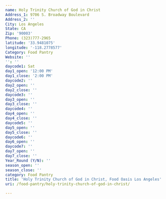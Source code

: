 ```yaml
---
name: Holy Trinity Church of God in Christ
Address_1: 9706 S. Broadway Boulevard
Address_2: ''
City: Los Angeles
State: CA
Zip: '90003'
Phone: (323)777-2965
latitude: '33.9481075'
longitude: '-118.2778577'
Category: Food Pantry
Website: ''
'': ''
daycode1: Sat
day1_open: '12:00 PM'
day1_close: '2:00 PM'
daycode2: ''
day2_open: ''
day2_close: ''
daycode3: ''
day3_open: ''
day3_close: ''
daycode4: ''
day4_open: ''
day4_close: ''
daycode5: ''
day5_open: ''
day5_close: ''
daycode6: ''
day6_open: ''
daycode7: ''
day7_open: ''
day7_close: ''
Year_Round (Y/N): ''
season_open: ''
season_close: ''
category: Food Pantry
title: 'Holy Trinity Church of God in Christ, Food Oasis Los Angeles'
uri: /food-pantry/holy-trinity-church-of-god-in-christ/

---
```


